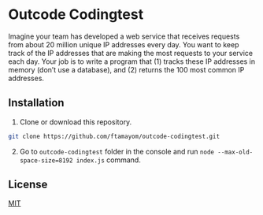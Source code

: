 # Outcode Codingtest

Imagine your team has developed a web service that receives requests from about 20 million unique IP addresses every day. You want to keep track of the IP addresses that are making the most requests to your service each day. Your job is to write a program that (1) tracks these IP addresses in memory (don’t use a database), and (2) returns the 100 most common IP addresses.

## Installation

1. Clone or download this repository.
```bash
git clone https://github.com/ftamayom/outcode-codingtest.git
```

2. Go to ```outcode-codingtest``` folder in the console and run ```node --max-old-space-size=8192 index.js``` command.

## License
[MIT](https://choosealicense.com/licenses/mit/)